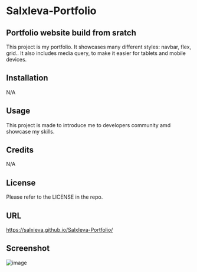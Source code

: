 # SalxIeva-Portfolio

## Portfolio website build from sratch  

This project is my portfolio. It showcases many different styles: navbar, flex, grid.. It also includes media query, to make it easier for tablets and mobile devices.

## Installation

N/A

## Usage

This project is made to introduce me to developers community amd showcase my skills.

## Credits

N/A

## License

Please refer to the LICENSE in the repo.

## URL

https://salxieva.github.io/SalxIeva-Portfolio/

## Screenshot

![image](https://github.com/SalxIeva/SalxIeva-Portfolio/assets/133906072/815253f4-ac94-46b1-bb7e-17bc0c780927)
